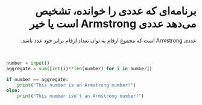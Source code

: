 <h1 dir="rtl">برنامه‌ای که عددی را خوانده، تشخیص می‌دهد عددی Armstrong است یا خیر</h1>

<p dir="rtl">عددی Armstrong است که مجموع ارقام به توان تعداد ارقام برابر خود عدد باشد.</p><br>

```python
number = input()
aggregate = sum([int(i)**len(number) for i in number])

if number == aggregate:
    print("This number is an Armstrong number!")
else:
    print("This number isn't an Armstrong number!")
```